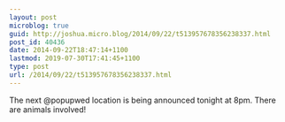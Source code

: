 ```yaml
---
layout: post
microblog: true
guid: http://joshua.micro.blog/2014/09/22/t513957678356238337.html
post_id: 40436
date: 2014-09-22T18:47:14+1100
lastmod: 2019-07-30T17:41:45+1100
type: post
url: /2014/09/22/t513957678356238337.html
---
```

The next @popupwed location is being announced tonight at 8pm. There are animals involved!

